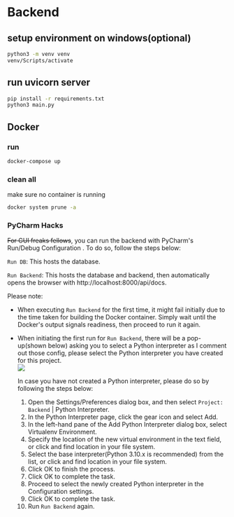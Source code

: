 # Backend

## setup environment on windows(optional)

```bash
python3 -m venv venv
venv/Scripts/activate
```

## run uvicorn server

```bash
pip install -r requirements.txt
python3 main.py
```

## Docker

### run

   ```bash
   docker-compose up
   ```

### clean all

make sure no container is running

   ```bash
   docker system prune -a
   ```

### PyCharm Hacks

~~For GUI freaks fellows~~, you can run the backend with PyCharm's Run/Debug Configuration . To do so, follow the steps
below:

`Run DB`: This hosts the database.

`Run Backend`: This hosts the database and backend, then automatically opens the browser
with http://localhost:8000/api/docs.

Please note:

* When executing `Run Backend` for the first time, it might fail initially due to the time taken for building the Docker
  container. Simply wait until the Docker's output signals readiness, then proceed to run it again.

* When initiating the first run for `Run Backend`, there will be a pop-up(shown below) asking you to select a Python
  interpreter as I
  comment out those config, please select the Python interpreter you have created for this project.<br>
  ![](https://ppt.cc/fDYK7x)

  In case you have not created a Python interpreter, please do so by following the steps below:
    1. Open the Settings/Preferences dialog box, and then select `Project: Backend` | Python Interpreter.
    2. In the Python Interpreter page, click the gear icon and select Add.
    3. In the left-hand pane of the Add Python Interpreter dialog box, select Virtualenv Environment.
    4. Specify the location of the new virtual environment in the text field, or click and find location in your file
       system.
    5. Select the base interpreter(Python 3.10.x is recommended) from the list, or click and find location in your file
       system.
    6. Click OK to finish the process.
    7. Click OK to complete the task.
    8. Proceed to select the newly created Python interpreter in the Configuration settings.
    9. Click OK to complete the task.
    10. Run `Run Backend` again.
